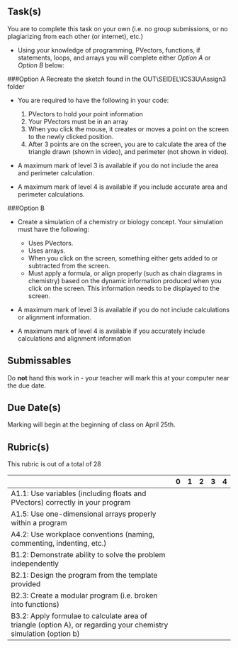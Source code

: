 Task(s)
-------
You are to complete this task on your own (i.e. no group submissions, or no plagiarizing from each other (or internet), etc.)
* Using your knowledge of programming, PVectors, functions, if statements, loops, and arrays you will complete either *Option A* or *Option B* below:

###Option A
Recreate the sketch found in the OUT\SEIDEL\ICS3U\Assign3 folder
* You are required to have the following in your code:
  1. PVectors to hold your point information
  2. Your PVectors must be in an array
  3. When you click the mouse, it creates or moves a point on the screen to the newly clicked position.
  4. After 3 points are on the screen, you are to calculate the area of the triangle drawn (shown in video), and perimeter (not shown in video).

* A maximum mark of level 3 is available if you do not include the area and perimeter calculation.
* A maximum mark of level 4 is available if you include accurate area and perimeter calculations.

###Option B
* Create a simulation of a chemistry or biology concept.  Your simulation must have the following:
  * Uses PVectors.
  * Uses arrays.
  * When you click on the screen, something either gets added to or subtracted from the screen.
  * Must apply a formula, or align properly (such as chain diagrams in chemistry) based on the dynamic information produced when you click on the screen.  This information needs to be displayed to the screen.

* A maximum mark of level 3 is available if you do not include calculations or alignment information.
* A maximum mark of level 4 is available if you accurately include calculations and alignment information

Submissables
------------
Do **not** hand this work in - your teacher will mark this at your computer near the due date.

Due Date(s)
----------
Marking will begin at the beginning of class on April 25th.

Rubric(s)
---------
This rubric is out of a total of 28

| | 0 | 1 | 2 | 3 | 4 |
|---| --- | --- | --- | --- | --- |
|A1.1: Use variables (including floats and PVectors) correctly in your program  | | | | | |
|A1.5: Use one-dimensional arrays properly within a program  | | | | | |
|A4.2: Use workplace conventions (naming, commenting, indenting, etc.)  | | | | | |
|B1.2: Demonstrate ability to solve the problem independently | | | | | |
|B2.1: Design the program from the template provided  | | | | | |
|B2.3: Create a modular program (i.e. broken into functions)  | | | | | |
|B3.2: Apply formulae to calculate area of triangle (option A), or regarding your chemistry simulation (option b) | | | | | |
